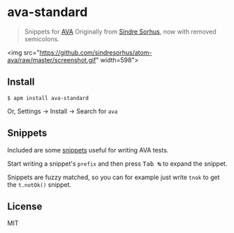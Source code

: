 # ava-standard

> Snippets for [AVA](https://ava.li)
Originally from [Sindre Sorhus](https://github.com/sindresorhus), now with removed semicolons.

<img src="https://github.com/sindresorhus/atom-ava/raw/master/screenshot.gif" width=598">


## Install

```
$ apm install ava-standard
```

Or, Settings → Install → Search for `ava`


## Snippets

Included are some [snippets](snippets/ava.json) useful for writing AVA tests.

Start writing a snippet's `prefix` and then press <kbd>Tab ↹</kbd> to expand the snippet.

Snippets are fuzzy matched, so you can for example just write `tnok` to get the `t.notOk()` snippet.



## License

MIT
